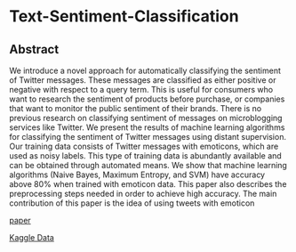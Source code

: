 # Text-Sentiment-Classification


## Abstract
We introduce a novel approach for automatically classifying the sentiment of Twitter messages. These messages are
classified as either positive or negative with respect to a
query term. This is useful for consumers who want to research the sentiment of products before purchase, or companies that want to monitor the public sentiment of their
brands. There is no previous research on classifying sentiment of messages on microblogging services like Twitter.
We present the results of machine learning algorithms for
classifying the sentiment of Twitter messages using distant
supervision. Our training data consists of Twitter messages
with emoticons, which are used as noisy labels. This type of
training data is abundantly available and can be obtained
through automated means. We show that machine learning algorithms (Naive Bayes, Maximum Entropy, and SVM)
have accuracy above 80% when trained with emoticon data.
This paper also describes the preprocessing steps needed in
order to achieve high accuracy. The main contribution of
this paper is the idea of using tweets with emoticon

[paper]("https://www-cs.stanford.edu/people/alecmgo/papers/TwitterDistantSupervision09.pdf")

[Kaggle Data]("https://www.kaggle.com/datasets/kazanova/sentiment140")
